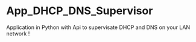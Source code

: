 # App_DHCP_DNS_Supervisor
Application in Python with Api to supervisate DHCP and DNS on your LAN network !
